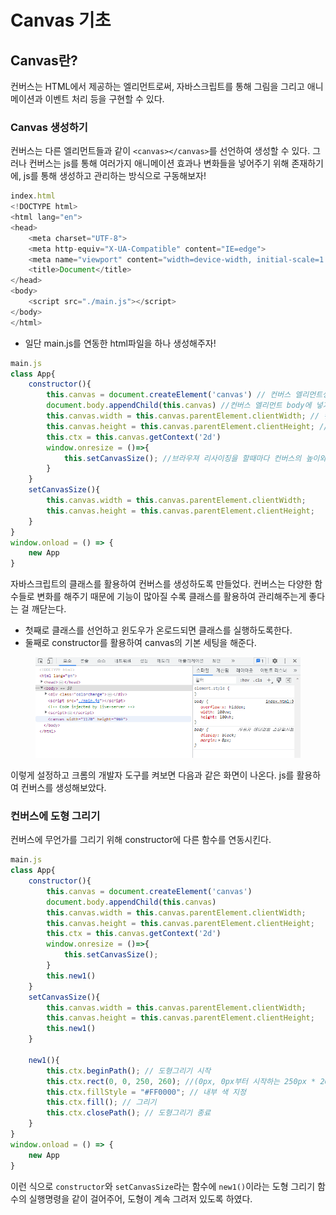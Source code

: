 # Canvas 기초

## Canvas란?

컨버스는 HTML에서 제공하는 엘리먼트로써, 자바스크립트를 통해 그림을 그리고 애니메이션과 이벤트 처리 등을 구현할 수 있다.



### Canvas 생성하기

컨버스는 다른 엘리먼트들과 같이 `<canvas></canvas>`를 선언하여 생성할 수 있다. 그러나 컨버스는 js를 통해 여러가지 애니메이션 효과나 변화들을 넣어주기 위해 존재하기에, js를 통해 생성하고 관리하는 방식으로 구동해보자!

```javascript
index.html
<!DOCTYPE html>
<html lang="en">
<head>
    <meta charset="UTF-8">
    <meta http-equiv="X-UA-Compatible" content="IE=edge">
    <meta name="viewport" content="width=device-width, initial-scale=1.0">
    <title>Document</title>
</head>
<body>
    <script src="./main.js"></script>
</body>
</html>
```

* 일단 main.js를 연동한 html파일을 하나 생성해주자!

```javascript
main.js
class App{
    constructor(){
        this.canvas = document.createElement('canvas') // 컨버스 엘리먼트생성
        document.body.appendChild(this.canvas) //컨버스 엘리먼트 body에 넣기
        this.canvas.width = this.canvas.parentElement.clientWidth; // 컨버스의 넓이는 부모의 넓이를 따라간다.
        this.canvas.height = this.canvas.parentElement.clientHeight; // 컨버스의 높이는 부모의 높이를 따라간다.
        this.ctx = this.canvas.getContext('2d')
        window.onresize = ()=>{
            this.setCanvasSize(); //브라우져 리사이징을 할때마다 컨버스의 높이와 크기를 변경하라.
        }
    }
    setCanvasSize(){
        this.canvas.width = this.canvas.parentElement.clientWidth;
        this.canvas.height = this.canvas.parentElement.clientHeight;
    }
}
window.onload = () => {
    new App
}
```

자바스크립트의 클래스를 활용하여 컨버스를 생성하도록 만들었다. 컨버스는 다양한 함수들로 변화를 해주기 때문에 기능이 많아질 수록 클래스를 활용하여 관리해주는게 좋다는 걸 깨닫는다.&#x20;

* 첫째로 클래스를 선언하고 윈도우가 온로드되면 클래스를 실행하도록한다.
* 둘째로 constructor를 활용하여 canvas의 기본 세팅을 해준다.

<figure><img src="../../.gitbook/assets/image (2).png" alt=""><figcaption></figcaption></figure>

이렇게 설정하고 크롬의 개발자 도구를 켜보면 다음과 같은 화면이 나온다. js를 활용하여 컨버스를 생성해보았다.



### 컨버스에 도형 그리기

컨버스에 무언가를 그리기 위해 constructor에 다른 함수를 연동시킨다.



```javascript
main.js
class App{
    constructor(){
        this.canvas = document.createElement('canvas')
        document.body.appendChild(this.canvas)
        this.canvas.width = this.canvas.parentElement.clientWidth;
        this.canvas.height = this.canvas.parentElement.clientHeight;
        this.ctx = this.canvas.getContext('2d')
        window.onresize = ()=>{
            this.setCanvasSize();
        }
        this.new1()
    }
    setCanvasSize(){
        this.canvas.width = this.canvas.parentElement.clientWidth;
        this.canvas.height = this.canvas.parentElement.clientHeight;
        this.new1()
    }

    new1(){
        this.ctx.beginPath(); // 도형그리기 시작
        this.ctx.rect(0, 0, 250, 260); //(0px, 0px부터 시작하는 250px * 260px짜리 사각형 그리기)
        this.ctx.fillStyle = "#FF0000"; // 내부 색 지정
        this.ctx.fill(); // 그리기
        this.ctx.closePath(); // 도형그리기 종료
    }
}
window.onload = () => {
    new App
}
```

이런 식으로 `constructor`와 `setCanvasSize`라는 함수에 `new1()`이라는 도형 그리기 함수의 실행명령을 같이 걸어주어, 도형이 계속 그려저 있도록 하였다.
